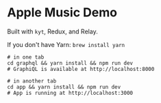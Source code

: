 # Apple Music Demo

Built with `kyt`, Redux, and Relay.

If you don't have Yarn: `brew install yarn`

```
# in one tab
cd graphql && yarn install && npm run dev
# GraphiQL is available at http://localhost:8000

# in another tab
cd app && yarn install && npm run dev
# App is running at http://localhost:3000
```
